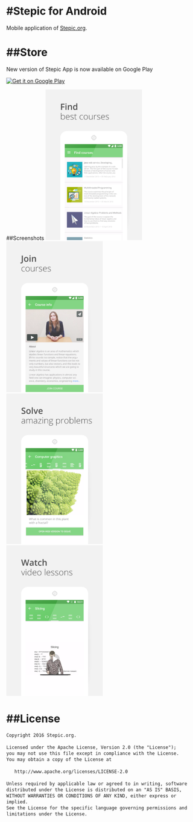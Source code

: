 #Stepic for Android
========

Mobile application of [Stepic.org][1].

##Store
========
New version of Stepic App is now available on Google Play

<a href='https://play.google.com/store/apps/details?id=org.stepic.droid&utm_source=global_co&utm_medium=prtnr&utm_content=Mar2515&utm_campaign=PartBadge&pcampaignid=MKT-Other-global-all-co-prtnr-py-PartBadge-Mar2515-1'><img alt='Get it on Google Play' height=100 src='https://play.google.com/intl/en_us/badges/images/generic/en_badge_web_generic.png'/></a>


##Screenshots
<img src="/screenshots/1-eng.png?raw=true" width="256">
<img src="/screenshots/2-eng.png?raw=true" width="256">
<img src="/screenshots/3-eng.png?raw=true" width="256">
<img src="/screenshots/4-eng.png?raw=true" width="256">

##License
=======

    Copyright 2016 Stepic.org.

    Licensed under the Apache License, Version 2.0 (the "License");
    you may not use this file except in compliance with the License.
    You may obtain a copy of the License at

       http://www.apache.org/licenses/LICENSE-2.0

    Unless required by applicable law or agreed to in writing, software
    distributed under the License is distributed on an "AS IS" BASIS,
    WITHOUT WARRANTIES OR CONDITIONS OF ANY KIND, either express or implied.
    See the License for the specific language governing permissions and
    limitations under the License.


 [1]: htts://stepic.org
 [2]: https://play.google.com/store/apps/details?id=org.stepic.droid
